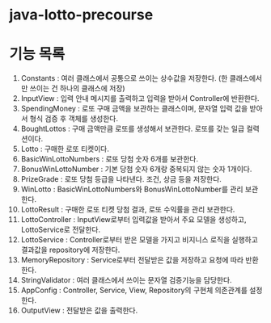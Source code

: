 # java-lotto-precourse

기능 목록
=========

1. Constants : 여러 클래스에서 공통으로 쓰이는 상수값을 저장한다. (한 클래스에서만 쓰이는 건 하나의 클래스에 저장)
2. InputView : 입력 안내 메시지를 출력하고 입력을 받아서 Controller에 반환한다.
3. SpendingMoney : 로또 구매 금액을 보관하는 클래스이며, 문자열 입력 값을 받아서 형식 검증 후 객체를 생성한다.
4. BoughtLottos : 구매 금액만큼 로또를 생성해서 보관한다. 로또를 갖는 일급 컬력션이다.
5. Lotto : 구매한 로또 티켓이다.
6. BasicWinLottoNumbers : 로또 당첨 숫자 6개를 보관한다.
7. BonusWinLottoNumber : 기본 당첨 숫자 6개랑 중복되지 않는 숫자 1개이다.
8. PrizeGrade : 로또 당첨 등급을 나타낸다. 조건, 상금 등을 저장한다.
9. WinLotto : BasicWinLottoNumbers와 BonusWinLottoNumber를 관리 보관한다.
10. LottoResult : 구매한 로또 티켓 당첨 결과, 로또 수익률을 관리 보관한다.
11. LottoController : InputView로부터 입력값을 받아서 주요 모델을 생성하고, LottoService로 전달한다.
12. LottoService : Controller로부터 받은 모델을 가지고 비지니스 로직을 실행하고 결과값을 repository에 저장한다.
13. MemoryRepository : Service로부터 전달받은 값을 저장하고 요청에 따라 반환한다.
14. StringValidator : 여러 클래스에서 쓰이는 문자열 검증기능을 담당한다.
15. AppConfig : Controller, Service, View, Repository의 구현체 의존관계를 설정한다.
16. OutputView : 전달받은 값을 출력한다.